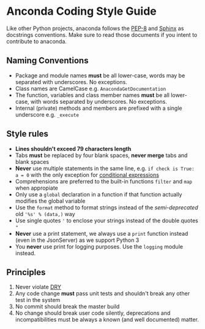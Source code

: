 # Anconda Coding Style Guide

Like other Python projects, anaconda follows the [PEP-8](http://www.python.org/dev/peps/pep-0008/) and
[Sphinx](http://sphinx-doc.org/) as docstrings conventions. Make sure to read those documents if you
intent to contribute to anaconda.

## Naming Conventions

* Package and module names **must** be all lower-case, words may be separated with underscores. No exceptions.
* Class names are CamelCase e.g. `AnacondaGetDocumentation`
* The function, variables and class member names **must** be all lower-case, with words separated by underscores. No exceptions.
* Internal (private) methods and members are prefixed with a single underscore e.g. `_execute`

## Style rules

* **Lines shouldn't exceed 79 characters length**
* Tabs **must** be replaced by four blank spaces, **never merge** tabs and blank spaces
* **Never** use multiple statements in the same line, e.g. `if check is True: a = 0` with the only exception for [conditional expressions](http://docs.python.org/3/reference/expressions.html#conditional-expressions)
* Comprehensions are preferred to the built-in functions `filter` and `map` when appropiate
* Only use a `global` declaration in a function if that function actually modifies the global variable
* Use the `format` method to format strings instead of the *semi-deprecated* old `'%s' % (data,)` way
* Use single quotes `'` to enclose your strings instead of the double quotes `"`
* **Never** use a print statement, we always use a `print` function instead (even in the JsonServer) as we support Python 3
* You **never** use print for logging purposes. Use the `logging` module instead.

## Principles

1. Never violate [DRY](http://programmer.97things.oreilly.com/wiki/index.php/Don%27t_Repeat_Yourself)
2. Any code change **must** pass unit tests and shouldn't break any other test in the system
3. No commit should break the master build
4. No change should break user code silently, deprecations and incompatibilities must be always a known (and well documented) matter.
